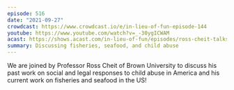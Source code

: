 ```yaml
---
episode: 516
date: "2021-09-27"
crowdcast: https://www.crowdcast.io/e/in-lieu-of-fun-episode-144
youtube: https://www.youtube.com/watch?v=_-30ygICWAM
acast: https://shows.acast.com/in-lieu-of-fun/episodes/ross-cheit-talks-fisheries-sexual-abuse-and-other-stuff
summary: Discussing fisheries, seafood, and child abuse
---
```

We are joined by Professor Ross Cheit of Brown University to discuss his past work on social and legal responses to child abuse in America and his current work on fisheries and seafood in the US!
